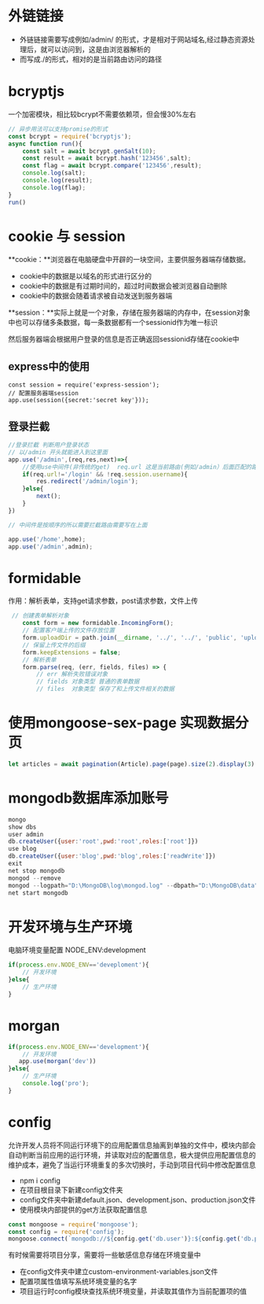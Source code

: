 # 外链链接

- 外链链接需要写成例如/admin/ 的形式，才是相对于网站域名,经过静态资源处理后，就可以访问到，这是由浏览器解析的
- 而写成./的形式，相对的是当前路由访问的路径



# bcryptjs

一个加密模块，相比较bcrypt不需要依赖项，但会慢30%左右

```js
// 异步用法可以支持promise的形式
const bcrypt = require('bcryptjs');
async function run(){
    const salt = await bcrypt.genSalt(10);
    const result = await bcrypt.hash('123456',salt);
    const flag = await bcrypt.compare('123456',result);
    console.log(salt);
    console.log(result);
    console.log(flag);
}
run()
```



# cookie 与 session 

**cookie：**浏览器在电脑硬盘中开辟的一块空间，主要供服务器端存储数据。

- cookie中的数据是以域名的形式进行区分的
- cookie中的数据是有过期时间的，超过时间数据会被浏览器自动删除
- cookie中的数据会随着请求被自动发送到服务器端



**session：**实际上就是一个对象，存储在服务器端的内存中，在session对象中也可以存储多条数据，每一条数据都有一个sessionid作为唯一标识



然后服务器端会根据用户登录的信息是否正确返回sessionid存储在cookie中



## express中的使用

```
const session = require('express-session');
// 配置服务器端session
app.use(session({secret:'secret key'}));

```



## 登录拦截

```js
//登录拦截 判断用户登录状态
// 以/admin 开头就能进入到这里面
app.use('/admin',(req,res,next)=>{
    //使用use中间件(非传统的get)  req.url 这是当前路由(例如/admin）后面匹配的路径
    if(req.url!='/login' && !req.session.username){
        res.redirect('/admin/login');
    }else{
        next(); 
    }
})

// 中间件是按顺序的所以需要拦截路由需要写在上面

app.use('/home',home); 
app.use('/admin',admin);
```



# formidable

作用：解析表单，支持get请求参数，post请求参数，文件上传

```js
 // 创建表单解析对象
    const form = new formidable.IncomingForm();
    // 配置客户端上传的文件存放位置
    form.uploadDir = path.join(__dirname, '../', '../', 'public', 'uploads');
    // 保留上传文件的后缀
    form.keepExtensions = false;
    // 解析表单
    form.parse(req, (err, fields, files) => {
        // err 解析失败错误对象
        // fields 对象类型 普通的表单数据
        // files  对象类型 保存了和上传文件相关的数据
```





# 使用mongoose-sex-page 实现数据分页

```js
let articles = await pagination(Article).page(page).size(2).display(3).populate('author').exec();
```





# mongodb数据库添加账号

```js
mongo
show dbs
user admin
db.createUser({user:'root',pwd:'root',roles:['root']})
use blog
db.createUser({user:'blog',pwd:'blog',roles:['readWrite']})
exit
net stop mongodb
mongod --remove
mongod --logpath="D:\MongoDB\log\mongod.log" --dbpath="D:\MongoDB\data" --install --auth
net start mongodb
```



# 开发环境与生产环境

电脑环境变量配置 NODE_ENV:development

```js
if(process.env.NODE_ENV=='deveploment'){
    // 开发环境
}else{
    // 生产环境
}

```





# morgan

```js
if(process.env.NODE_ENV=='development'){
    // 开发环境
   app.use(morgan('dev'))
}else{
    // 生产环境
    console.log('pro');
} 
```



# config

允许开发人员将不同运行环境下的应用配置信息抽离到单独的文件中，模块内部会自动判断当前应用的运行环境，并读取对应的配置信息，极大提供应用配置信息的维护成本，避免了当运行环境重复的多次切换时，手动到项目代码中修改配置信息

- npm i config
- 在项目根目录下新建config文件夹
- config文件夹中新建default.json、development.json、production.json文件
- 使用模块内部提供的get方法获取配置信息

```js
const mongoose = require('mongoose');
const config = require('config');
mongoose.connect(`mongodb://${config.get('db.user')}:${config.get('db.pwd')}@${config.get('db.host')}:${config.get('db.port')}/${config.get('db.name')}`,{useNewUrlParser:true,useUnifiedTopology: true}).then(()=>console.log('数据库连接成功')).catch(err=>console.log(err,'数据库连接失败'))
```





有时候需要将项目分享，需要将一些敏感信息存储在环境变量中

- 在config文件夹中建立custom-environment-variables.json文件
- 配置项属性值填写系统环境变量的名字
- 项目运行时config模块查找系统环境变量，并读取其值作为当前配置项的值